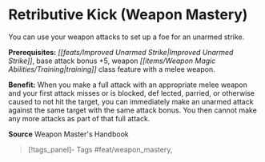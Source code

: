 ﻿---
cssclass: [feats]

---
# Retributive Kick (Weapon Mastery)

You can use your weapon attacks to set up a foe for an unarmed strike.

**Prerequisites:** _[[feats/Improved Unarmed Strike|Improved Unarmed Strike]]_, base attack bonus +5, weapon _[[items/Weapon Magic Abilities/Training|training]]_ class feature with a melee weapon.

**Benefit:** When you make a full attack with an appropriate melee weapon and your first attack misses or is blocked, def lected, parried, or otherwise caused to not hit the target, you can immediately make an unarmed attack against the same target with the same attack bonus. You then cannot make any more attacks as part of that full attack.

**Source** Weapon Master's Handbook
>[!tags_panel]- Tags
> #feat/weapon_mastery, 
